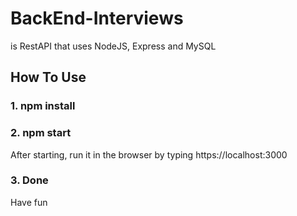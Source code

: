# BackEnd-Interviews
is RestAPI that uses NodeJS, Express and MySQL

## How To Use
### 1. npm install

### 2. npm start
After starting, run it in the browser by typing https://localhost:3000

### 3. Done 
Have fun
